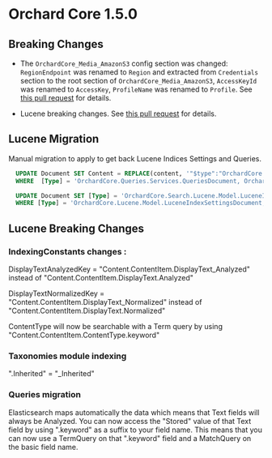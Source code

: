 # Orchard Core 1.5.0

## Breaking Changes

* The `OrchardCore_Media_AmazonS3` config section was changed: `RegionEndpoint` was renamed to `Region` and extracted from `Credentials` section to the root section of `OrchardCore_Media_AmazonS3`, `AccessKeyId` was renamed to `AccessKey`, `ProfileName` was renamed to `Profile`. See [this pull request](https://github.com/OrchardCMS/OrchardCore/pull/11871) for details.

* Lucene breaking changes. See [this pull request](https://github.com/OrchardCMS/OrchardCore/pull/11052) for details.

## Lucene Migration

Manual migration to apply to get back Lucene Indices Settings and Queries.

```sql
  UPDATE Document SET Content = REPLACE(content, '"$type":"OrchardCore.Lucene.LuceneQuery, OrchardCore.Lucene"', '"$type":"OrchardCore.Search.Lucene.LuceneQuery, OrchardCore.Search.Lucene"')
  WHERE  [Type] = 'OrchardCore.Queries.Services.QueriesDocument, OrchardCore.Queries'

  UPDATE Document SET [Type] = 'OrchardCore.Search.Lucene.Model.LuceneIndexSettingsDocument, OrchardCore.Search.Lucene'
  WHERE [Type] = 'OrchardCore.Lucene.Model.LuceneIndexSettingsDocument, OrchardCore.Lucene'
```

## Lucene Breaking Changes

### IndexingConstants changes : 

DisplayTextAnalyzedKey = "Content.ContentItem.DisplayText_Analyzed" instead of "Content.ContentItem.DisplayText.Analyzed"

DisplayTextNormalizedKey = "Content.ContentItem.DisplayText_Normalized" instead of "Content.ContentItem.DisplayText.Normalized"

ContentType will now be searchable with a Term query by using "Content.ContentItem.ContentType.keyword"

### Taxonomies module indexing

".Inherited" = "_Inherited"

### Queries migration

Elasticsearch maps automatically the data which means that Text fields will always be Analyzed. You can now access the "Stored" value of that Text field by using ".keyword" as a suffix to your field name. This means that you can now use a TermQuery on that ".keyword" field and a MatchQuery on the basic field name.